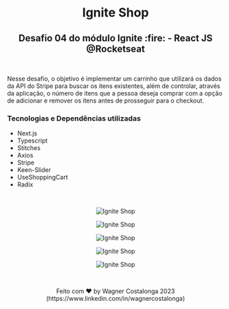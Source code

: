 <h1 align="center">Ignite Shop</h1>
<h2 align="center">Desafio 04 do módulo Ignite :fire: - React JS @Rocketseat</h2>

<br />
<p>Nesse desafio, o objetivo é implementar um carrinho que utilizará os dados da API do Stripe para buscar os itens existentes, além de controlar, através da aplicação, o número de itens que a pessoa deseja comprar com a opção de adicionar e remover os itens antes de prosseguir para o checkout.</p>

### **Tecnologias e Dependências utilizadas**

- Next.js
- Typescript
- Stitches
- Axios
- Stripe
- Keen-Slider
- UseShoppingCart
- Radix

<br />

<p align="center">
  <img alt="Ignite Shop" src="https://i.ibb.co/8rv5Cbf/screencapture-localhost-3000-2023-05-21-18-22-01.png" />
</p>
<p align="center">
  <img alt="Ignite Shop" src="https://i.ibb.co/X3996Wp/screencapture-localhost-3000-product-prod-Nl-Vsp-E8-MDT28w-T-2023-05-21-18-16-30.png" />
</p>
<p align="center">
  <img alt="Ignite Shop" src="https://i.ibb.co/pPgS6cS/screencapture-localhost-3000-product-prod-Nl-Vsp-E8-MDT28w-T-2023-05-21-18-17-00.png" />
</p>
<p align="center">
  <img alt="Ignite Shop" src="https://i.ibb.co/GRdhG0L/screencapture-checkout-stripe-c-pay-cs-test-b1-Of-E2-JW9kaqt-XOJAJ9c-P2f-Qi5cqj-LIF7-KTh-Ij-YDOl-SIJ.png" />
</p>
<p align="center">
  <img alt="Ignite Shop" src="https://i.ibb.co/zJd5Pcn/screencapture-localhost-3000-success-2023-05-21-18-15-28.png" />
</p>

<br />

<p align="center">Feito com ♥ by Wagner Costalonga 2023 (https://www.linkedin.com/in/wagnercostalonga)</p>



